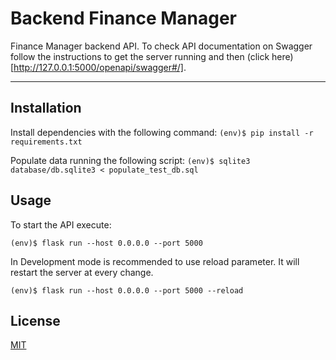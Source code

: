 # Backend Finance Manager

Finance Manager backend API. To check API documentation on Swagger follow the instructions to get the server running and then (click here)[http://127.0.0.1:5000/openapi/swagger#/].

---
## Installation

Install dependencies with the following command:
```(env)$ pip install -r requirements.txt```

Populate data running the following script:
```(env)$ sqlite3 database/db.sqlite3 < populate_test_db.sql```

## Usage

To start the API execute:
```
(env)$ flask run --host 0.0.0.0 --port 5000
```

In Development mode is recommended to use reload parameter. It will restart the server at every change. 
```
(env)$ flask run --host 0.0.0.0 --port 5000 --reload
```

## License

[MIT](https://choosealicense.com/licenses/mit/)